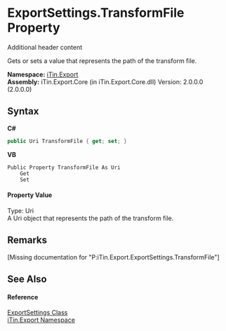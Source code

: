 # ExportSettings.TransformFile Property 
Additional header content 

Gets or sets a value that represents the path of the transform file.

**Namespace:**&nbsp;<a href="N_iTin_Export">iTin.Export</a><br />**Assembly:**&nbsp;iTin.Export.Core (in iTin.Export.Core.dll) Version: 2.0.0.0 (2.0.0.0)

## Syntax

**C#**<br />
``` C#
public Uri TransformFile { get; set; }
```

**VB**<br />
``` VB
Public Property TransformFile As Uri
	Get
	Set
```


#### Property Value
Type: Uri<br />A Uri object that represents the path of the transform file.

## Remarks
\[Missing <remarks> documentation for "P:iTin.Export.ExportSettings.TransformFile"\]

## See Also


#### Reference
<a href="T_iTin_Export_ExportSettings">ExportSettings Class</a><br /><a href="N_iTin_Export">iTin.Export Namespace</a><br />